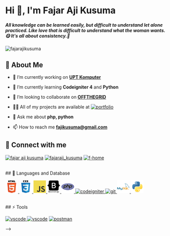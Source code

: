<h1>Hi 👋, I'm Fajar Aji Kusuma</h1>
<h5>All knowledge can be learned easily, but difficult to understand let alone practiced. Like love that is difficult to understand what the woman wants.😋 It's all about consistency.🤙</h5>

<p> <img src="https://komarev.com/ghpvc/?username=fajarajikusuma&label=Profile%20views&color=0e75b6&style=flat" alt="fajarajikusuma" /> </p>

## 🚀 About Me

- 🔭 I’m currently working on [**UPT Komputer**](https://uptkomputer.xyz/)

- 🧠 I’m currently learning **Codeigniter 4** and **Python**

- 👯 I’m looking to collaborate on [**OFFTHEGRID**](https://offthegrid.vercel.app/)

- 👨‍💻 All of my projects are available at [![portfolio](https://img.shields.io/badge/my_portfolio-000?style=for-the-badge&logo=ko-fi&logoColor=white)](https://fajarajikusuma.vercel.app/)

- 💬 Ask me about **php, python**

- 📫 How to reach me **fajikusuma@gmail.com**
  <br>

## 🔗 Connect with me

<p align="left">
<a href="https://www.facebook.com/profile.php?id=100007619986317" target="_blank"><img align="center" src="https://raw.githubusercontent.com/rahuldkjain/github-profile-readme-generator/master/src/images/icons/Social/facebook.svg" alt="fajar aji kusuma" height="30" width="40" /></a>
<a href="https://instagram.com/fajaraji_kusuma" target="_blank"><img align="center" src="https://raw.githubusercontent.com/rahuldkjain/github-profile-readme-generator/master/src/images/icons/Social/instagram.svg" alt="fajaraji_kusuma" height="30" width="40" /></a>
<a href="https://www.youtube.com/channel/UCgJom4lDvLQesLiYIND0p7A" target="_blank"><img align="center" src="https://raw.githubusercontent.com/rahuldkjain/github-profile-readme-generator/master/src/images/icons/Social/youtube.svg" alt="f-home" height="30" width="40" /></a>
</p>
<br>
## 🌱 Languages and Database
<p> 
<span id="html">
<a href="https://www.w3.org/html/" target="_blank" rel="noreferrer"> <img src="https://raw.githubusercontent.com/devicons/devicon/master/icons/html5/html5-original-wordmark.svg" alt="html5" width="40" height="40"/> </a>
</span>
<span id="css3">
<a href="https://www.w3schools.com/css/" target="_blank" rel="noreferrer"> <img src="https://raw.githubusercontent.com/devicons/devicon/master/icons/css3/css3-original-wordmark.svg" alt="css3" width="40" height="40"/> </a>
</span>
<span id="js">
<a href="https://developer.mozilla.org/en-US/docs/Web/JavaScript" target="_blank" rel="noreferrer"> <img src="https://raw.githubusercontent.com/devicons/devicon/master/icons/javascript/javascript-original.svg" alt="javascript" width="40" height="40"/> </a>
</span>
<span id="b5">
<a href="https://getbootstrap.com" target="_blank" rel="noreferrer"> <img src="https://raw.githubusercontent.com/devicons/devicon/master/icons/bootstrap/bootstrap-plain-wordmark.svg" alt="bootstrap" width="40" height="40"/> </a>
</span>
<span id="php">
<a href="https://www.php.net" target="_blank" rel="noreferrer"> <img src="https://raw.githubusercontent.com/devicons/devicon/master/icons/php/php-original.svg" alt="php" width="40" height="40"/> </a>
</span>
<span id="ci4">
<a href="https://codeigniter.com" target="_blank" rel="noreferrer"> <img src="https://cdn.worldvectorlogo.com/logos/codeigniter.svg" alt="codeigniter" width="40" height="40"/> </a>
</span>
<span id="git">
<a href="https://git-scm.com/" target="_blank" rel="noreferrer"> <img src="https://www.vectorlogo.zone/logos/git-scm/git-scm-icon.svg" alt="git" width="40" height="40"/> </a>
</span>
<span id="mysql">
<a href="https://www.mysql.com/" target="_blank" rel="noreferrer"> <img src="https://raw.githubusercontent.com/devicons/devicon/master/icons/mysql/mysql-original-wordmark.svg" alt="mysql" width="40" height="40"/> </a>
</span>
<span id="python">
<a href="https://www.python.org" target="_blank" rel="noreferrer"> <img src="https://raw.githubusercontent.com/devicons/devicon/master/icons/python/python-original.svg" alt="python" width="40" height="40"/> </a>
</span>
</p>
<br>
## ⚡️ Tools
<p>
<span id="vscode">
<a href="https://www.python.org" target="_blank" rel="noreferrer"> <img src="https://cdn.icon-icons.com/icons2/2107/PNG/512/file_type_vscode_icon_130084.png" alt="vscode" width="40" height="40"/> </a>
</span>
<span id="xampp">
<a href="https://www.python.org" target="_blank" rel="noreferrer"> <img src="https://cdn.icon-icons.com/icons2/1381/PNG/512/xampp_94513.png" alt="vscode" width="40" height="40"/></a>
</span>
<span id="postman">
<a href="https://postman.com" target="_blank" rel="noreferrer"> <img src="https://www.vectorlogo.zone/logos/getpostman/getpostman-icon.svg" alt="postman" width="40" height="40"/> </a> 
</span>
</p>
<!-- <p>
<img align="center" src="https://github-readme-stats.vercel.app/api/top-langs?username=fajarajikusuma&show_icons=true&locale=en&layout=compact" alt="fajarajikusuma" height=180 />
<img align="center" src="https://github-readme-stats.vercel.app/api?username=fajarajikusuma&show_icons=true&locale=en" alt="fajarajikusuma" height=180 />
</p>

<!-- <p align="center"><img align="center" src="https://github-readme-streak-stats.herokuapp.com/?user=fajarajikusuma&" alt="fajarajikusuma" /></p> --> -->
